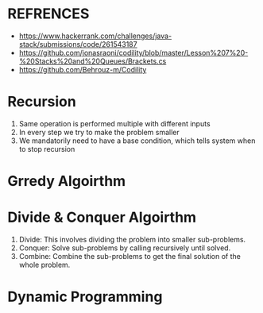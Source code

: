 # REFRENCES
- https://www.hackerrank.com/challenges/java-stack/submissions/code/261543187
- https://github.com/jonasraoni/codility/blob/master/Lesson%207%20-%20Stacks%20and%20Queues/Brackets.cs
- https://github.com/Behrouz-m/Codility


# Recursion
1) Same operation is performed multiple with different inputs
2) In every step we try to make the problem smaller
3) We mandatorily need to have a base condition, which tells system when to stop recursion

# Grredy Algoirthm

# Divide & Conquer Algoirthm
1) Divide: This involves dividing the problem into smaller sub-problems.
2) Conquer: Solve sub-problems by calling recursively until solved.
3) Combine: Combine the sub-problems to get the final solution of the whole problem.


# Dynamic Programming